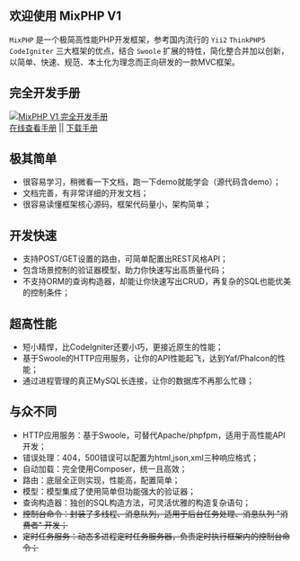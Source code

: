 ## 欢迎使用 MixPHP V1

`MixPHP` 是一个极简高性能PHP开发框架，参考国内流行的 `Yii2` `ThinkPHP5` `CodeIgniter` 三大框架的优点，结合 `Swoole` 扩展的特性，简化整合并加以创新，以简单、快速、规范、本土化为理念而正向研发的一款MVC框架。

## 完全开发手册

[![MixPHP V1 完全开发手册](https://cover.kancloud.cn/onanying/mixphp1!small)](https://www.kancloud.cn/onanying/mixphp1/379324)     
[在线查看手册](https://www.kancloud.cn/onanying/mixphp1/379324) || [下载手册](https://www.kancloud.cn/onanying/mixphp1)

## 极其简单

- 很容易学习，稍微看一下文档，跑一下demo就能学会（源代码含demo）；
- 文档完善，有非常详细的开发文档；
- 很容易读懂框架核心源码，框架代码量小，架构简单；

## 开发快速

- 支持POST/GET设置的路由，可简单配置出REST风格API；
- 包含场景控制的验证器模型，助力你快速写出高质量代码；
- 不支持ORM的查询构造器，却能让你快速写出CRUD，再复杂的SQL也能优美的控制条件；

## 超高性能

- 短小精悍，比CodeIgniter还要小巧，更接近原生的性能；
- 基于Swoole的HTTP应用服务，让你的API性能起飞，达到Yaf/Phalcon的性能；
- 通过进程管理的真正MySQL长连接，让你的数据库不再那么忙碌；

## 与众不同

- HTTP应用服务：基于Swoole，可替代Apache/phpfpm，适用于高性能API开发；
- 错误处理：404，500错误可以配置为html,json,xml三种响应格式；
- 自动加载：完全使用Composer，统一且高效；
- 路由：底层全正则实现，性能高，配置简单；
- 模型：模型集成了使用简单但功能强大的验证器；
- 查询构造器：独创的SQL构造方法，可灵活优雅的构造复杂语句；
- ~~控制台命令：封装了多线程、消息队列，适用于后台任务处理、消息队列 "消费者" 开发；~~
- ~~定时任务服务：动态多进程定时任务服务器，负责定时执行框架内的控制台命令；~~